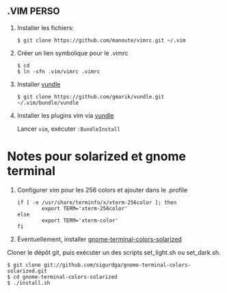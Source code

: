 ## .VIM PERSO

1. Installer les fichiers:

     ```
     $ git clone https://github.com/manoute/vimrc.git ~/.vim
     ```

2. Créer un lien symbolique pour le .vimrc

    ```
    $ cd
    $ ln -sfn .vim/vimrc .vimrc
    ```

3. Installer [vundle](https://github.com/gmarik/vundle)

    ```
    $ git clone https://github.com/gmarik/vundle.git ~/.vim/bundle/vundle
    ```

4. Installer les plugins vim via [vundle](https://github.com/gmarik/vundle)

    Lancer `vim`, exécuter `:BundleInstall` 

# Notes pour solarized et gnome terminal

1. Configurer vim pour les 256 colors et ajouter dans le .profile

    ```
    if [ -e /usr/share/terminfo/x/xterm-256color ]; then
            export TERM='xterm-256color'
    else
            export TERM='xterm-color'
    fi
    ```


2. Éventuellement, installer [gnome-terminal-colors-solarized](https://github.com/sigurdga/gnome-terminal-colors-solarized)

Cloner le dépôt git, puis exécuter un des scripts set_light.sh ou set_dark.sh.

    $ git clone git://github.com/sigurdga/gnome-terminal-colors-solarized.git
    $ cd gnome-terminal-colors-solarized
    $ ./install.sh



